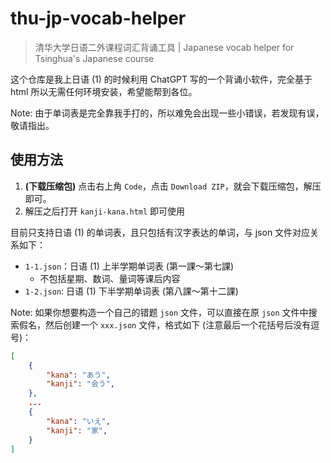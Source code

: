 # thu-jp-vocab-helper

> 清华大学日语二外课程词汇背诵工具 | Japanese vocab helper for Tsinghua's Japanese course

这个仓库是我上日语 (1) 的时候利用 ChatGPT 写的一个背诵小软件，完全基于 html 所以无需任何环境安装，希望能帮到各位。

Note: 由于单词表是完全靠我手打的，所以难免会出现一些小错误，若发现有误，敬请指出。

## 使用方法

1. **(下载压缩包)** 点击右上角 `Code`，点击 `Download ZIP`，就会下载压缩包，解压即可。
2. 解压之后打开 `kanji-kana.html` 即可使用

目前只支持日语 (1) 的单词表，且只包括有汉字表达的单词，与 json 文件对应关系如下：

- `1-1.json`：日语 (1) 上半学期单词表 (第一課～第七課)
  - 不包括星期、数词、量词等课后内容
- `1-2.json`: 日语 (1) 下半学期单词表 (第八課～第十二課)

Note: 如果你想要构造一个自己的错题 `json` 文件，可以直接在原 `json` 文件中搜索假名，然后创建一个 `xxx.json` 文件，格式如下 (注意最后一个花括号后没有逗号)：

```json
[
    {
        "kana": "あう",
        "kanji": "会う",
    },
    ...
    {
        "kana": "いえ",
        "kanji": "家",
    }
]
```